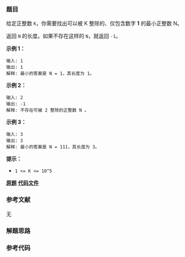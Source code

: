 ### 题目
给定正整数 `K`，你需要找出可以被 K 整除的、仅包含数字 **1** 的最小正整数 N。

返回 `N` 的长度。如果不存在这样的 `N`，就返回 `-1`。



**示例 1：**

    
    
    输入: 1
    输出: 1
    解释: 最小的答案是 N = 1，其长度为 1。

**示例 2：**

    
    
    输入: 2
    输出: -1
    解释: 不存在可被 2 整除的正整数 N 。

**示例 3：**

    
    
    输入: 3
    输出: 3
    解释: 最小的答案是 N = 111，其长度为 3。



**提示：**

  * `1 <= K <= 10^5`

 **[原题](https://leetcode-cn.com/problems/smallest-integer-divisible-by-k/)**    **[代码文件]()**


### 参考文献
无

### 解题思路




### 参考代码

```go


```




